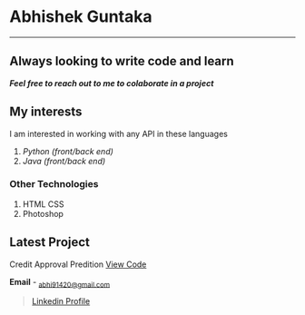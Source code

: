 # Abhishek Guntaka
---
## Always looking to write code and learn
***Feel free to reach out to me to colaborate in a project***
## My interests 

I am interested in working with any API in these languages 

1. *Python (front/back end)*
2. *Java (front/back end)*

### Other Technologies 

1. HTML CSS
2. Photoshop 

## Latest Project
Credit Approval Predition
[View Code](https://github.com/abhi91420/Credit_Approval)

**Email** - <sub>abhi91420@gmail.com</sub>

> [Linkedin Profile](https://www.linkedin.com/in/abhishek-guntaka-32922469/)
